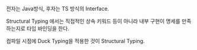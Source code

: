 
전자는 Java방식, 후자는 TS 방식의 Interface.

Structural Typing 에서는 직접적인 상속 키워드 등이 아니라 내부 구현이 명세를 만족하는지로 타입 바인딩을 한다.

컴파일 시점에 Duck Typing을 적용한 것이 Structural Typing.